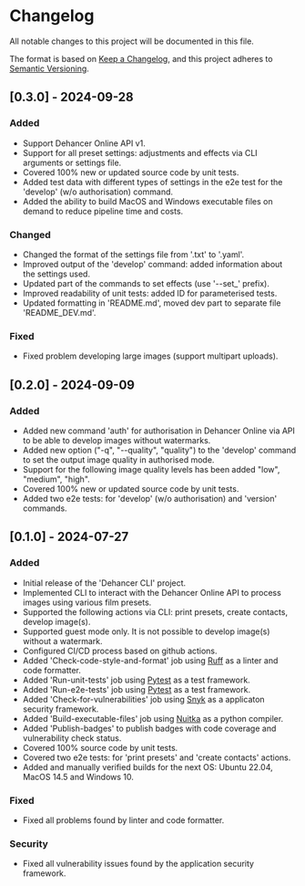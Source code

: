 # Changelog

All notable changes to this project will be documented in this file.

The format is based on [Keep a Changelog](https://keepachangelog.com/en/1.0.0/),
and this project adheres to [Semantic Versioning](https://semver.org/spec/v2.0.0.html).

## [0.3.0] - 2024-09-28
### Added
- Support Dehancer Online API v1.
- Support for all preset settings: adjustments and effects via CLI arguments or settings file.
- Covered 100% new or updated source code by unit tests.
- Added test data with different types of settings in the e2e test for the 'develop' (w/o authorisation) command.
- Added the ability to build MacOS and Windows executable files on demand to reduce pipeline time and costs.

### Changed
- Changed the format of the settings file from '.txt' to '.yaml'.
- Improved output of the 'develop' command: added information about the settings used.
- Updated part of the commands to set effects (use '--set_' prefix).
- Improved readability of unit tests: added ID for parameterised tests.
- Updated formatting in 'README.md', moved dev part to separate file 'README_DEV.md'.

### Fixed
- Fixed problem developing large images (support multipart uploads).


## [0.2.0] - 2024-09-09
### Added
- Added new command 'auth' for authorisation in Dehancer Online via API to be able to develop images without watermarks.
- Added new option ("-q", "--quality", "quality") to the 'develop' command to set the output image quality in authorised mode.
- Support for the following image quality levels has been added "low", "medium", "high".
- Covered 100% new or updated source code by unit tests.
- Added two e2e tests: for 'develop' (w/o authorisation) and 'version' commands.


## [0.1.0] - 2024-07-27
### Added
- Initial release of the 'Dehancer CLI' project.
- Implemented CLI to interact with the Dehancer Online API to process images using various film presets.
- Supported the following actions via CLI: print presets, create contacts, develop image(s).
- Supported guest mode only. It is not possible to develop image(s) without a watermark.
- Configured CI/CD process based on github actions.
- Added 'Check-code-style-and-format' job using [Ruff](https://docs.astral.sh/ruff/) as a linter and code formatter.
- Added 'Run-unit-tests' job using [Pytest](https://docs.pytest.org/) as a test framework.
- Added 'Run-e2e-tests' job using [Pytest](https://docs.pytest.org/) as a test framework.
- Added 'Check-for-vulnerabilities' job using [Snyk](https://snyk.io/) as a applicaton security framework.
- Added 'Build-executable-files' job using [Nuitka](https://nuitka.net/) as a python compiler.
- Added 'Publish-badges' to publish badges with code coverage and vulnerability check status.
- Covered 100% source code by unit tests.
- Covered two e2e tests: for 'print presets' and 'create contacts' actions.
- Added and manually verified builds for the next OS: Ubuntu 22.04, MacOS 14.5 and Windows 10.

### Fixed
- Fixed all problems found by linter and code formatter.

### Security
- Fixed all vulnerability issues found by the application security framework.
